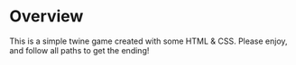 # Overview
This is a simple twine game created with some HTML & CSS.
Please enjoy, and follow all paths to get the ending!
